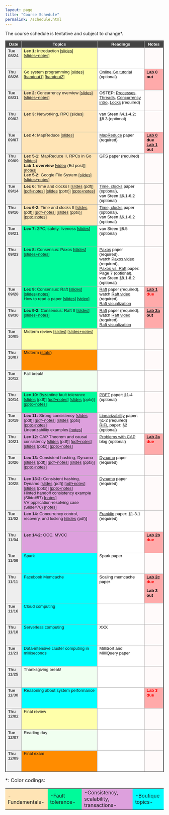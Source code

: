 ```yaml
---
layout: page
title: "Course Schedule"
permalink: /schedule.html
---
```


<style>
table.calendar {
    font-family: arial, helvetica;
    font-size: 10pt;
    empty-cells: show;
    border: 1px solid #000000;
    border-collapse: collapse;
}
table.calendar tr td {
    border: 1px solid #aaaaaa;
}
table.calendar tr {
    vertical-align: top;
    height: 5em;
    background: #ffffff;
}
table.calendar thead tr {
    text-align: center;
    background: #444444;
    color: #ffffff;
    height: auto;
    font-weight: bold;
}
/*.date {
	background: Gainsboro;
}*/
.holiday {
    background: #F0FFF0;
}
.lecture {
    background: #ffffaa;
}
.fundamentals {
    background: Moccasin;
}
/*.concurrency {
    background: LightGreen;
}*/
.fault-tolerance {
    background: MediumSpringGreen;
}
.consistency {
    background: Plum;
}
.advanced {
    background: Aqua;
}
.presentation {
    background: Plum;
}
.exam {
    background: DarkOrange;
}
.important {
    background: Bisque;
}
.nodue {
    background: #FFFAFA;
}
.optional {
    background: Linen;
}
.reading {
    color: Black;
}
.hw {
    background: #ffaaaa;
	color: Black;
	font-weight: bold;
}
.hwdue {
    color: #ff0000;
    background: #ffaaaa;
	font-weight: bold;
}
.assignment {
    color: #0aa00a;
	font-weight: bold;
}
.date {
	background: #eeeeee;
    color: #444444;
}
</style>

The course schedule is tentative and subject to change\*.

<p>
<table class="calendar" cellspacing="0" cellpadding="6" width="100%">
 <thead>
  <tr>
   <td width="10%">Date</td><td width="48%">Topics</td>
   <td width="30%">Readings</td><td width="12%">Notes</td>
  </tr>
 </thead>

<tr> <!-- week of Aug 23 -->
  <td id="2021-8-24" class="date"><b>Tue 08/24</b></td>
  <td class="lecture">
		<b>Lec 1:</b> Introduction [<a href="./public/lecs/lec1-intro.pdf">slides</a>]
		[<a href="./public/lecs/lec1-intro+notes.pdf">slides+notes</a>]
  </td>
  <td class="reading"></td>
  <td class="nodue"></td>
</tr>
<tr> <!-- week of Aug 23 -->
  <td id="2021-8-26" class="date"><b>Thu 08/26</b></td>
  <td class="lecture">
		Go system programming [<a href="./public/lecs/go_basics_v2.pdf">slides</a>] 
		[<a href="./public/lecs/go_handout.docx">handout1</a>] 
		[<a href="./public/lecs/go_handout2.docx">handout2</a>]
  </td>
  <td class="reading">
		<a href="https://tour.golang.org/welcome/1">Online Go tutorial</a> (optional)
  </td>
  <td class="hw">
		<a href="./lab0.html">Lab 0</a> out
  </td>
</tr>

<tr> <!-- week of Aug 30 -->
  <td id="2021-8-31" class="date"><b>Tue 08/31</b></td>
  <td class="fundamentals">
		<b>Lec 2:</b> Concurrency overview [<a href="./public/lecs/lec2-concurrency.pdf">slides</a>]
		[<a href="./public/lecs/lec2-concurrency+notes.pdf">slides+notes</a>]
  </td>
  <td class="reading">
		OSTEP: <a href="https://pages.cs.wisc.edu/~remzi/OSTEP/cpu-intro.pdf">Processes</a>, 
		<a href="https://pages.cs.wisc.edu/~remzi/OSTEP/threads-api.pdf">Threads</a>, 
		<a href="https://pages.cs.wisc.edu/~remzi/OSTEP/threads-intro.pdf">Concurrency intro</a>, 
		<a href="https://pages.cs.wisc.edu/~remzi/OSTEP/threads-locks.pdf">Locks</a> (required)
  </td>
  <td class="nodue"></td>
</tr>
<tr> <!-- week of Aug 30 -->
  <td id="2021-09-02" class="date"><b>Thu 09/02</b></td>
  <td class="fundamentals">
		<b>Lec 3:</b> Networking, RPC [<a href="./public/lecs/lec3-rpc.pdf">slides</a>]
  </td>
  <td class="reading">
		van Steen &sect;4.1-4.2; &sect;8.3 (optional)
  </td>
  <td class="nodue">
  </td>
</tr>

<tr> <!-- week of Sep 06 -->
  <td id="2021-09-07" class="date"><b>Tue 09/07</b></td>
  <td class="fundamentals">
		<b>Lec 4:</b> MapReduce [<a href="./public/lecs/lec4-mapreduce.pdf">slides</a>]
  </td>
  <td class="reading">
		<a href="./public/papers/mapreduce_osdi04.pdf">MapReduce</a> paper (required)
  </td>
  <td class="hw">
		<a href="./lab0.html">Lab 0</a> due <br/>
		<a href="./lab1.html">Lab 1</a> out
  </td>
</tr>
<tr> <!-- week of Sep 06 -->
  <td id="2021-09-09" class="date"><b>Thu 09/09</b></td>
  <td class="fundamentals">
		<b>Lec 5-1:</b> MapReduce II, RPCs in Go [<a href="./public/lecs/lec5-mr-ft.pdf">slides</a>] <br/>
		<b>Lab 1 overview</b> [<a href="https://edstem.org/us/courses/8902/discussion/601030">video</a> (Ed post)] [<a href="./public/lecs/lab1_mapreduce_arch.pdf">notes</a>] <br/>
		<b>Lec 5-2:</b> Google File System [<a href="./public/lecs/lec5-gfs.pdf">slides</a>] 
	[<a href="./public/lecs/lec5-gfs+notes.pdf">slides+notes</a>]
  </td>
  <td class="reading">
		<a href="./public/papers/gfs_sosp03.pdf">GFS</a> paper (required)
  </td>
  <td class="nodue">
  </td>
</tr>

<tr> <!-- week of Sep 13 -->
  <td id="2021-09-14" class="date"><b>Tue 09/14</b></td>
  <td class="fundamentals">
		<b>Lec 6:</b> Time and clocks I [<a href="./public/lecs/lec6-time.pdf">slides</a> (pdf)]
	[<a href="./public/lecs/lec6-time+notes.pdf">pdf+notes</a>]
	[<a href="./public/lecs/lec6-time.pptx">slides</a> (pptx)]
	[<a href="./public/lecs/lec6-time+notes.pptx">pptx+notes</a>]
  </td>
  <td class="reading">
		<a href="./public/papers/time.pdf">Time, clocks</a> paper (optional), <br/>
		van Steen &sect;6.1-6.2 (optional)
  </td>
  <td class="nodue">
  </td>
</tr>
<tr> <!-- week of Sep 13 -->
  <td id="2021-09-16" class="date"><b>Thu 09/16</b></td>
  <td class="fundamentals">
		<b>Lec 6-2:</b> Time and clocks II [<a href="./public/lecs/lec6-time.pdf">slides</a> (pdf)]
	[<a href="./public/lecs/lec6-time+notes.pdf">pdf+notes</a>]
	[<a href="./public/lecs/lec6-time.pptx">slides</a> (pptx)]
	[<a href="./public/lecs/lec6-time+notes.pptx">pptx+notes</a>]
  </td>
  <td class="reading">
		<a href="./public/papers/time.pdf">Time, clocks</a> paper (optional), <br/>
		van Steen &sect;6.1-6.2 (optional)
  </td>
  <td class="nodue">
  </td>
</tr>

<tr> <!-- week of Sep 20 -->
  <td id="2021-09-21" class="date"><b>Tue 09/21</b></td>
  <td class="fault-tolerance">
		<b>Lec 7:</b> 2PC, safety, liveness [<a href="./public/lecs/lec7-2pc.pdf">slides</a>]
  </td>
  <td class="reading">
		van Steen &sect;8.5 (optional)
  </td>
  <td class="nodue">
  </td>
</tr>
<tr> <!-- week of Sep 20 -->
  <td id="2021-09-23" class="date"><b>Thu 09/23</b></td>
  <td class="fault-tolerance">
		<b>Lec 8:</b> Consensus: Paxos [<a href="./public/lecs/paxos.pdf">slides</a>] [<a href="./public/lecs/paxos+notes.pdf">slides+notes</a>]
  </td>
  <td class="reading">
		<a href="./public/papers/paxos_simple.pdf">Paxos</a> paper (required),<br/>
		watch <a href="https://youtu.be/JEpsBg0AO6o">Paxos video</a> (required),<br/>
		<a href="./public/papers/paxos_vs_raft.pdf">Paxos vs. Raft</a> paper: Page 7 (optional), <br/>
		van Steen &sect;8.1-8.2 (optional)
  </td>
  <td class="nodue">
  </td>
</tr>

<tr> <!-- week of Sep 27 -->
  <td id="2021-09-28" class="date"><b>Tue 09/28</b></td>
  <td class="fault-tolerance">
		<b>Lec 9:</b> Consensus: Raft [<a href="./public/lecs/raft.pdf">slides</a>] [<a href="./public/lecs/raft+notes.pdf">slides+notes</a>] <br/>
		How to read a paper [<a href="./public/lecs/how_to_read_a_paper.pdf">slides</a>] [<a href="https://edstem.org/us/courses/8902/discussion/674977">video</a>]
  </td>
  <td class="reading">
		<a href="./public/papers/raft.pdf">Raft</a> paper (required), <br/>
		watch <a href="https://youtu.be/YbZ3zDzDnrw">Raft video</a> (required) <br/>
		<a href="https://raft.github.io/">Raft visualization </a>
  </td>
  <td class="hwdue">
		<a href="./lab1.html">Lab 1</a> due
  </td>
</tr>
<tr> <!-- week of Sep 27 -->
  <td id="2021-09-30" class="date"><b>Thu 09/30</b></td>
  <td class="fault-tolerance">
		<b>Lec 9-2:</b> Consensus: Raft II [<a href="./public/lecs/raft.pdf">slides</a>] [<a href="./public/lecs/raft+notes.pdf">slides+notes</a>]
  </td>
  <td class="reading">
		<a href="./public/papers/raft.pdf">Raft</a> paper (required), <br/>
		watch <a href="https://youtu.be/YbZ3zDzDnrw">Raft video</a> (required) <br/>
		<a href="https://raft.github.io/">Raft visualization </a>
  </td>
  <td class="hw">
		<a href="./lab2.html">Lab 2a</a> out
  </td>
</tr>

<tr> <!-- week of Oct 04 -->
  <td id="2021-10-05" class="date"><b>Tue 10/05</b></td>
  <td class="lecture">
		 Midterm review [<a href="./public/lecs/midterm-review.pdf">slides</a>] [<a href="./public/lecs/midterm-review+notes.pdf">slides+notes</a>]
  </td>
  <td class="reading">
  </td>
  <td class="nodue">
  </td>
</tr>
<tr> <!-- week of Oct 04 -->
  <td id="2021-10-07" class="date"><b>Thu 10/07</b></td>
  <td class="exam">
		Midterm (<a href="./public/midterm_stats.png">stats</a>)
  </td>
  <td class="reading">
  </td>
  <td class="nodue">
  </td>
</tr>

<tr> <!-- week of Oct 11 -->
  <td id="2021-10-12" class="date"><b>Tue 10/12</b></td>
  <td class="holiday">
		 Fall break!
  </td>
  <td class="reading">
  </td>
  <td class="nodue">
  </td>
</tr>
<tr> <!-- week of Oct 11 -->
  <td id="2021-10-14" class="date"><b>Thu 10/14</b></td>
  <td class="fault-tolerance">
		<b>Lec 10:</b> Byzantine fault tolerance [<a href="./public/lecs/lec10-bft.pdf">slides</a> (pdf)] [<a href="./public/lecs/lec10-bft+notes.pdf">pdf+notes</a>] [<a href="./public/lecs/lec10-bft.pptx">slides</a> (pptx)] [<a href="./public/lecs/lec10-bft+notes.pptx">pptx+notes</a>]
  </td>
  <td class="reading">
		<a href="./public/papers/pbft.pdf">PBFT</a> paper: &sect;1-4 (optional)
  </td>
  <td class="nodue">
  </td>
</tr>

<tr> <!-- week of Oct 18 -->
  <td id="2021-10-19" class="date"><b>Tue 10/19</b></td>
  <td class="consistency">
		<b>Lec 11:</b> Strong consistency [<a href="./public/lecs/lec11-strong-consistency.pdf">slides</a> (pdf)] 
		[<a href="./public/lecs/lec11-strong-consistency+notes.pdf">pdf+notes</a>] 
		[<a href="./public/lecs/lec11-strong-consistency.pptx">slides</a> (pptx]
		[<a href="./public/lecs/lec11-strong-consistency+notes.pptx">pptx+notes</a>] <br/>
		Linearizability examples [<a href="./public/lecs/linearizability_examples.pdf">notes</a>]
  </td>
  <td class="reading">
		<a href="./public/papers/linearizability.pdf">Linearizability</a> paper: &sect;1-2 (required) <br/>
		<a href="./public/papers/rifl.pdf">RIFL</a> paper: &sect;2 (optional)
  </td>
  <td class="nodue">
  </td>
</tr>
<tr> <!-- week of Oct 18 -->
  <td id="2021-10-21" class="date"><b>Thu 10/21</b></td>
  <td class="consistency">
		<b>Lec 12:</b> CAP Theorem and causal consistency 
		[<a href="./public/lecs/lec12-cap.pdf">slides</a> (pdf)] 
		[<a href="./public/lecs/lec12-cap+notes.pdf">pdf+notes</a>] 
		[<a href="./public/lecs/lec12-cap.pptx">slides</a> (pptx)] 
		[<a href="./public/lecs/lec12-cap+notes.pptx">pptx+notes</a>] 
  </td>
  <td class="reading">
		<a href="http://dbmsmusings.blogspot.com/2010/04/problems-with-cap-and-yahoos-little.html">Problems with CAP</a> blog (optional)
  </td>
  <td class="hwdue">
		<a href="./lab2.html">Lab 2a</a> due
  </td>
</tr>

<tr> <!-- week of Oct 25 -->
  <td id="2021-10-26" class="date"><b>Tue 10/26</b></td>
  <td class="consistency">
		<b>Lec 13:</b> Consistent hashing, Dynamo 
		[<a href="./public/lecs/lec13-dynamo.pdf">slides</a> (pdf)]
		[<a href="./public/lecs/lec13-dynamo+notes.pdf">pdf+notes</a>] 
		[<a href="./public/lecs/lec13-dynamo.pptx">slides</a> (pptx)] 
		[<a href="./public/lecs/lec13-dynamo+notes.pptx">pptx+notes</a>] 
  </td>
  <td class="reading">
		<a href="./public/papers/dynamo_sosp07.pdf">Dynamo</a> paper (required)
  </td>
  <td class="nodue">
  </td>
</tr>
<tr> <!-- week of Oct 25 -->
  <td id="2021-10-28" class="date"><b>Thu 10/28</b></td>
  <td class="consistency">
		<b>Lec 13-2:</b> Consistent hashing, Dynamo
		[<a href="./public/lecs/lec13-dynamo.pdf">slides</a> (pdf)]
		[<a href="./public/lecs/lec13-dynamo+notes.pdf">pdf+notes</a>] 
		[<a href="./public/lecs/lec13-dynamo.pptx">slides</a> (pptx)] 
		[<a href="./public/lecs/lec13-dynamo+notes.pptx">pptx+notes</a>] <br/>
		Hinted handoff consistency example (Slide#57) [<a href="./public/lecs/hinted_handoff.pdf">notes</a>] <br/>
		VV ppplication-resolving case (Slide#70) [<a href="./public/lecs/app_resolving_timeline.pdf">notes</a>]
  </td>
  <td class="reading">
		<a href="./public/papers/dynamo_sosp07.pdf">Dynamo</a> paper (required)
  </td>
  <td class="nodue">
  </td>
</tr>

<tr> <!-- week of Nov 1 -->
  <td id="2021-11-02" class="date"><b>Tue 11/02</b></td>
  <td class="consistency">
		<b>Lec 14:</b> Concurrency control, recovery, and locking [<a href="./public/lecs/lec14-cc.pdf">slides</a> (pdf)]
  </td>
  <td class="reading">
		<a href="./public/papers/franklin97.pdf">Franklin</a> paper: &sect;1-3.1 (required)
  </td>
  <td class="nodue">
  </td>
</tr>
<tr> <!-- week of Nov 1 -->
  <td id="2021-11-04" class="date"><b>Thu 11/04</b></td>
  <td class="consistency">
		<b>Lec 14-2:</b> OCC, MVCC
  </td>
  <td class="reading">
  </td>
  <td class="hwdue">
		<a href="./lab2.html">Lab 2b</a> due
  </td>
</tr>

<tr> <!-- week of Nov 8 -->
  <td id="2021-11-09" class="date"><b>Tue 11/09</b></td>
  <td class="advanced">
		Spark
  </td>
  <td class="reading">
		Spark paper
  </td>
  <td class="nodue">
  </td>
</tr>
<tr> <!-- week of Nov 8 -->
  <td id="2021-11-11" class="date"><b>Thu 11/11</b></td>
  <td class="advanced">
		Facebook Memcache
  </td>
  <td class="reading">
		Scaling memcache paper
  </td>
  <td class="hwdue">
		<a href="./lab2.html">Lab 2c</a> due
		<p style="color:black">Lab 3 out</p>
  </td>
</tr>

<tr> <!-- week of Nov 15 -->
  <td id="2021-11-16" class="date"><b>Tue 11/16</b></td>
  <td class="advanced">
		Cloud computing
  </td>
  <td class="reading">
  </td>
  <td class="nodue">
  </td>
</tr>
<tr> <!-- week of Nov 15 -->
  <td id="2021-11-18" class="date"><b>Thu 11/18</b></td>
  <td class="advanced">
		Serverless computing
  </td>
  <td class="reading">
		XXX
  </td>
  <td class="nodue">
  </td>
</tr>

<tr> <!-- week of Nov 22 -->
  <td id="2021-11-23" class="date"><b>Tue 11/23</b></td>
  <td class="advanced">
		Data-intensive cluster computing in milliseconds
  </td>
  <td class="reading">
		MilliSort and MilliQuery paper
  </td>
  <td class="nodue">
  </td>
</tr>
<tr> <!-- week of Nov 22 -->
  <td id="2021-11-25" class="date"><b>Thu 11/25</b></td>
  <td class="holiday">
		Thanksgiving break!
  </td>
  <td class="reading">
  </td>
  <td class="nodue">
  </td>
</tr>

<tr> <!-- week of Nov 29 -->
  <td id="2021-11-30" class="date"><b>Tue 11/30</b></td>
  <td class="advanced">
		Reasoning about system performance
  </td>
  <td class="reading">
  </td>
  <td class="hwdue">
		Lab 3 due
  </td>
</tr>
<tr> <!-- week of Nov 29 -->
  <td id="2021-12-02" class="date"><b>Thu 12/02</b></td>
  <td class="lecture">
		Final review
  </td>
  <td class="reading">
  </td>
  <td class="nodue">
  </td>
</tr>

<tr> <!-- week of Dec 06 -->
  <td id="2021-12-07" class="date"><b>Tue 12/07</b></td>
  <td class="holiday">
		Reading day
  </td>
  <td class="reading">
  </td>
  <td class="nodue">
  </td>
</tr>
<tr> <!-- week of Dec 06 -->
  <td id="2021-12-09" class="date"><b>Thu 12/09</b></td>
  <td class="exam">
		Final exam
  </td>
  <td class="reading">
  </td>
  <td class="nodue">
  </td>
</tr>

</table>

</p>

<p style='font-size:12pt'>&#42;: Color codings:
<table style='font-size:12pt'>
<tr> 
	<td class="fundamentals"> -Fundamentals- </td>
	<td class="fault-tolerance"> -Fault tolerance- </td>
	<td class="consistency"> -Consistency, scalability, transactions- </td>
	<td class="advanced"> -Boutique topics- </td>
</tr>
</table>
